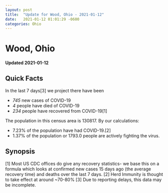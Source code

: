 ```yaml
---
layout: post
title:  "Update for Wood, Ohio - 2021-01-12"
date:   2021-01-12 01:01:29 -0600
categories: Ohio
---
```


# Wood, Ohio
#### Updated 2021-01-12

## Quick Facts

In the last 7 days[3] we project there have been
- *745* new cases of COVID-19
- *4* people have died of COVID-19
- *234* people have recovered from COVID-19[1]

The population in this census area is 130817. By our calculations:
- 7.23% of the population have had COVID-19.[2]
- 1.37% of the population or 1793.0 people are actively fighting the virus.

## Synopsis




[1] Most US CDC offices do give any recovery statistics- we base this on a formula which looks at confirmed new cases
15 days ago (the average recovery time) and deaths over the last 7 days.
[2] Herd Immunity is thought to take effect at around ~70-80%
[3] Due to reporting delays, this data may be incomplete. 
    